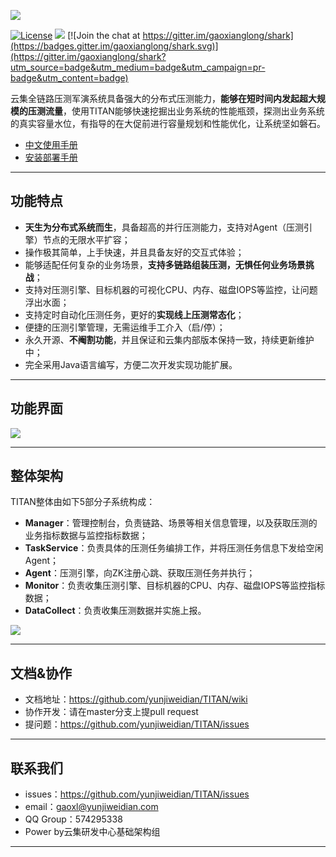 ![](http://dl.iteye.com/upload/picture/pic/137631/7a0f9e40-51e7-36c8-80a5-f947acf80aae.png)

[![License](https://img.shields.io/badge/%20license-GNU%20General%20Public%20License%20v3.0-blue.svg)](http://www.gnu.org/licenses/gpl-3.0.en.html) ![](https://img.shields.io/badge/%20build-passing-brightgreen.svg) [![Join the chat at https://gitter.im/gaoxianglong/shark](https://badges.gitter.im/gaoxianglong/shark.svg)](https://gitter.im/gaoxianglong/shark?utm_source=badge&utm_medium=badge&utm_campaign=pr-badge&utm_content=badge)

云集全链路压测军演系统具备强大的分布式压测能力，**能够在短时间内发起超大规模的压测流量**，使用TITAN能够快速挖掘出业务系统的性能瓶颈，探测出业务系统的真实容量水位，有指导的在大促前进行容量规划和性能优化，让系统坚如磐石。

- [中文使用手册](https://github.com/yunjiweidian/TITAN/wiki/%E4%B8%AD%E6%96%87%E4%BD%BF%E7%94%A8%E6%89%8B%E5%86%8C)<br>
- [安装部署手册](https://github.com/yunjiweidian/TITAN/wiki/%E5%AE%89%E8%A3%85%E9%83%A8%E7%BD%B2%E6%89%8B%E5%86%8C)<br>

----------

## 功能特点

- **天生为分布式系统而生**，具备超高的并行压测能力，支持对Agent（压测引擎）节点的无限水平扩容；
- 操作极其简单，上手快速，并且具备友好的交互式体验；
- 能够适配任何复杂的业务场景，**支持多链路组装压测，无惧任何业务场景挑战**；
- 支持对压测引擎、目标机器的可视化CPU、内存、磁盘IOPS等监控，让问题浮出水面；
- 支持定时自动化压测任务，更好的**实现线上压测常态化**；
- 便捷的压测引擎管理，无需运维手工介入（启/停）；
- 永久开源、**不阉割功能**，并且保证和云集内部版本保持一致，持续更新维护中；
- 完全采用Java语言编写，方便二次开发实现功能扩展。

----------

## 功能界面
![](http://dl.iteye.com/upload/picture/pic/137641/754bed99-683b-3978-b614-1be71443441c.png)

----------

## 整体架构
TITAN整体由如下5部分子系统构成：
- **Manager**：管理控制台，负责链路、场景等相关信息管理，以及获取压测的业务指标数据与监控指标数据；
- **TaskService**：负责具体的压测任务编排工作，并将压测任务信息下发给空闲Agent；
- **Agent**：压测引擎，向ZK注册心跳、获取压测任务并执行；
- **Monitor**：负责收集压测引擎、目标机器的CPU、内存、磁盘IOPS等监控指标数据；
- **DataCollect**：负责收集压测数据并实施上报。

![](http://dl.iteye.com/upload/picture/pic/137639/7880c09c-3490-3358-a4e4-dab919854624.jpg)

----------

## 文档&协作
- 文档地址：https://github.com/yunjiweidian/TITAN/wiki
- 协作开发：请在master分支上提pull request
- 提问题：https://github.com/yunjiweidian/TITAN/issues

----------
 
 ## 联系我们
 
- issues：https://github.com/yunjiweidian/TITAN/issues
- email：gaoxl@yunjiweidian.com
- QQ Group：574295338
- Power by云集研发中心基础架构组

----------
